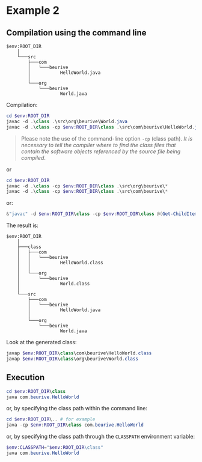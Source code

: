 # Example 2

## Compilation using the command line

	$env:ROOT_DIR
	    │
		└───src
		    ├───com
		    │   └───beurive
		    │           HelloWorld.java
		    │
		    └───org
		        └───beurive
		                World.java

Compilation:

```powershell
cd $env:ROOT_DIR
javac -d .\class .\src\org\beurive\World.java
javac -d .\class -cp $env:ROOT_DIR\class .\src\com\beurive\HelloWorld.java
```

> Please note the use of the command-line option `-cp` (class path). _It is necessary to tell the compiler where to find the class files that contain the software objects referenced by the source file being compiled_.

or

```powershell
cd $env:ROOT_DIR
javac -d .\class -cp $env:ROOT_DIR\class .\src\org\beurive\*
javac -d .\class -cp $env:ROOT_DIR\class .\src\com\beurive\*
```

or:

```powershell
&"javac" -d $env:ROOT_DIR\class -cp $env:ROOT_DIR\class @(Get-ChildItem -Recurse -Path $env:ROOT_DIR\src -Filter *.java).FullName
```

The result is:

	$env:ROOT_DIR
		│
		├───class
		│   ├───com
		│   │   └───beurive
		│   │           HelloWorld.class
		│   │
		│   └───org
		│       └───beurive
		│               World.class
		│
		└───src
		    ├───com
		    │   └───beurive
		    │           HelloWorld.java
		    │
		    └───org
		        └───beurive
		                World.java

Look at the generated class:

```powershell
javap $env:ROOT_DIR\class\com\beurive\HelloWorld.class
javap $env:ROOT_DIR\class\org\beurive\World.class
```

## Execution

```powershell
cd $env:ROOT_DIR\class
java com.beurive.HelloWorld
```

or, by specifying the class path within the command line:

```powershell
cd $env:ROOT_DIR\.. # for example
java -cp $env:ROOT_DIR\class com.beurive.HelloWorld
```

or, by specifying the class path through the `CLASSPATH` environment variable:

```powershell
$env:CLASSPATH="$env:ROOT_DIR\class"
java com.beurive.HelloWorld
```
